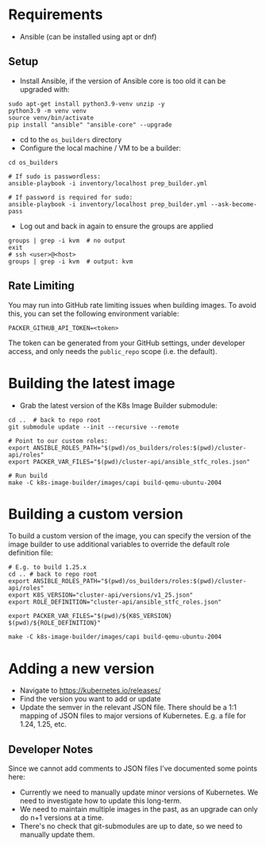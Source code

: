 Requirements
============

- Ansible (can be installed using apt or dnf)

Setup
-----

- Install Ansible, if the version of Ansible core is too old it can be upgraded with:

```shell
sudo apt-get install python3.9-venv unzip -y
python3.9 -m venv venv
source venv/bin/activate
pip install "ansible" "ansible-core" --upgrade
```

- cd to the `os_builders` directory
- Configure the local machine / VM to be a builder:

```shell
cd os_builders

# If sudo is passwordless:
ansible-playbook -i inventory/localhost prep_builder.yml

# If password is required for sudo:
ansible-playbook -i inventory/localhost prep_builder.yml --ask-become-pass
```
- Log out and back in again to ensure the groups are applied
```shell
groups | grep -i kvm  # no output
exit
# ssh <user>@<host>
groups | grep -i kvm  # output: kvm
```

Rate Limiting
-------------

You may run into GitHub rate limiting issues when building images. To avoid this, you can set the following environment variable:

`PACKER_GITHUB_API_TOKEN=<token>`

The token can be generated from your GitHub settings, under developer access, and only needs the `public_repo` scope (i.e. the default).

Building the latest image
=========================

- Grab the latest version of the K8s Image Builder submodule:

```shell
cd ..  # back to repo root
git submodule update --init --recursive --remote

# Point to our custom roles:
export ANSIBLE_ROLES_PATH="$(pwd)/os_builders/roles:$(pwd)/cluster-api/roles"
export PACKER_VAR_FILES="$(pwd)/cluster-api/ansible_stfc_roles.json"

# Run build
make -C k8s-image-builder/images/capi build-qemu-ubuntu-2004
```

Building a custom version
=========================

To build a custom version of the image, you can specify the version of the image builder to use additional variables to override the default role definition file:

```shell
# E.g. to build 1.25.x
cd .. # back to repo root
export ANSIBLE_ROLES_PATH="$(pwd)/os_builders/roles:$(pwd)/cluster-api/roles"
export K8S_VERSION="cluster-api/versions/v1_25.json"
export ROLE_DEFINITION="cluster-api/ansible_stfc_roles.json"

export PACKER_VAR_FILES="$(pwd)/${K8S_VERSION} $(pwd)/${ROLE_DEFINITION}"

make -C k8s-image-builder/images/capi build-qemu-ubuntu-2004
```

Adding a new version
====================
- Navigate to https://kubernetes.io/releases/
- Find the version you want to add or update
- Update the semver in the relevant JSON file. There should be a 1:1 mapping of
JSON files to major versions of Kubernetes. E.g. a file for 1.24, 1.25, etc.


Developer Notes
---------------
Since we cannot add comments to JSON files I've documented some points here:

- Currently we need to manually update minor versions of Kubernetes. We need to investigate how to update this long-term.
- We need to maintain multiple images in the past, as an upgrade can only do n+1 versions at a time.
- There's no check that git-submodules are up to date, so we need to manually update them.
